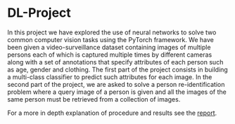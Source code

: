 # DL-Project

In this project we have explored the use of neural networks to solve two common computer vision tasks using the PyTorch framework. We have been given a video-surveillance dataset containing images of multiple persons each of which is captured multiple times by different cameras along with a set of annotations that specify attributes of each person such as age, gender and clothing. The first part of the project consists in building a multi-class classifier to predict such attributes for each image. In the second part of the project, we are asked to solve a person re-identification problem where a query image of a person is given and all the images of the same person must be retrieved from a collection of images.

For a more in depth explanation of procedure and results see the [report](https://github.com/LazyTurtle/DL-Project/blob/main/Report.pdf).
